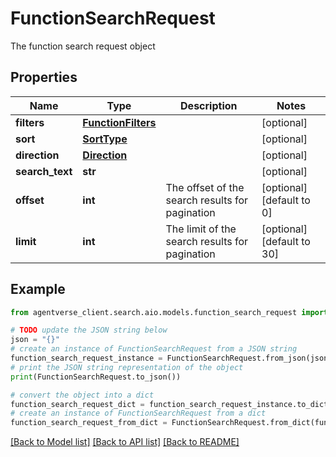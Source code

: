 # FunctionSearchRequest

The function search request object

## Properties

Name | Type | Description | Notes
------------ | ------------- | ------------- | -------------
**filters** | [**FunctionFilters**](FunctionFilters.md) |  | [optional] 
**sort** | [**SortType**](SortType.md) |  | [optional] 
**direction** | [**Direction**](Direction.md) |  | [optional] 
**search_text** | **str** |  | [optional] 
**offset** | **int** | The offset of the search results for pagination | [optional] [default to 0]
**limit** | **int** | The limit of the search results for pagination | [optional] [default to 30]

## Example

```python
from agentverse_client.search.aio.models.function_search_request import FunctionSearchRequest

# TODO update the JSON string below
json = "{}"
# create an instance of FunctionSearchRequest from a JSON string
function_search_request_instance = FunctionSearchRequest.from_json(json)
# print the JSON string representation of the object
print(FunctionSearchRequest.to_json())

# convert the object into a dict
function_search_request_dict = function_search_request_instance.to_dict()
# create an instance of FunctionSearchRequest from a dict
function_search_request_from_dict = FunctionSearchRequest.from_dict(function_search_request_dict)
```
[[Back to Model list]](../README.md#documentation-for-models) [[Back to API list]](../README.md#documentation-for-api-endpoints) [[Back to README]](../README.md)



